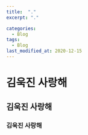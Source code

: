 ```yaml
---
title:  "."
excerpt: "."

categories:
  - Blog
tags:
  - Blog
last_modified_at: 2020-12-15
---
```


# 김욱진 사랑해
## 김욱진 사랑해
### 김욱진 사랑해